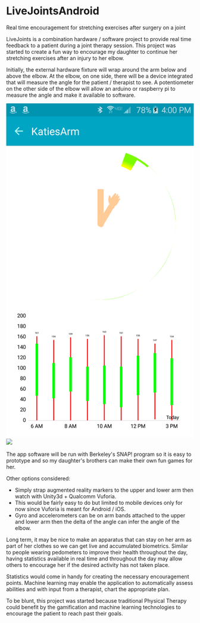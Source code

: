 # LiveJointsAndroid

Real time encouragement for stretching exercises after surgery on a joint

LiveJoints is a combination hardware / software project to provide real time feedback to a patient during a joint therapy session.  This project was started to create a fun way to encourage my daughter to continue her stretching exercises after an injury to her elbow.

Initially, the external hardware fixture will wrap around the arm below and above the elbow.  At the elbow, on one side, there will be a  device integrated that will measure the angle for the patient / therapist to see.  A potentiometer on the other side of the elbow will  allow an arduino or raspberry pi to measure the angle and make it available to software.

![](images/contracted-android.png?raw=true)
![](images/contracted-profile.png?raw=true)

The app software will be run with Berkeley's SNAP! program so it is easy to prototype and so my daughter's brothers can make their own fun games for her.

Other options considered:
* Simply strap augmented reality markers to the upper and lower arm then watch with Unity3d + Qualcomm Vuforia.
 * This would be fairly easy to do but limited to mobile devices only for now since Vuforia is meant for Android / iOS.
* Gyro and accelerometers can be on arm bands attached to the upper and lower arm then the delta of the angle can infer the angle of the elbow.

Long term, it may be nice to make an apparatus that can stay on her arm as part of her clothes so we can get live and accumulated biometrics.  Similar to people wearing pedometers to improve their health throughout the day, having statistics available in real time and throughout the day may allow others to encourage her if the desired activity has not taken place.

Statistics would come in handy for creating the necessary encouragement points.  Machine learning may enable the application to automatically assess abilities and with input from a therapist, chart the appropriate plan.

To be blunt, this project was started because traditional Physical Therapy could benefit by the gamification and machine learning technologies to encourage the patient to reach past their goals.


